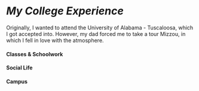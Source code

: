 # *My College Experience*

Originally, I wanted to attend the University of Alabama - Tuscaloosa, which I got accepted into. However, my dad forced me to take a tour Mizzou, in which I fell in love with the atmosphere.

#### Classes & Schoolwork


#### Social Life


#### Campus
